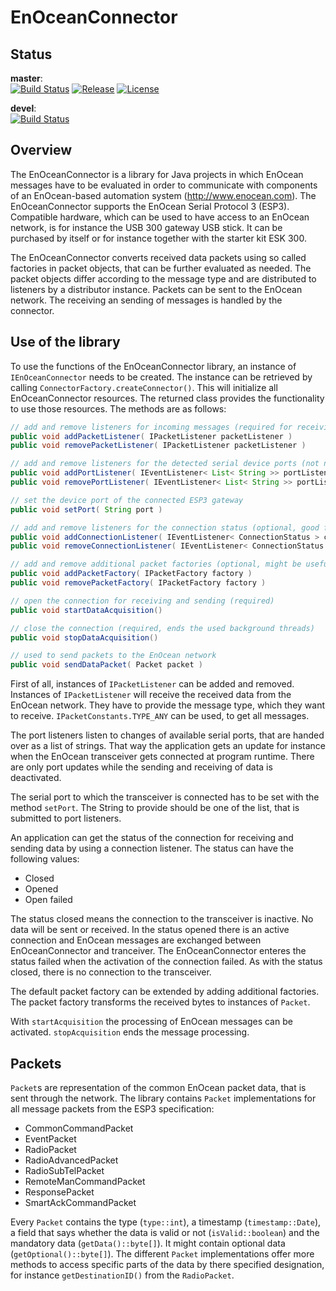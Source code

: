 # EnOceanConnector

## Status
__master__:<br>
[![Build Status](https://travis-ci.org/atennert/de.atennert.eoconnector.svg?branch=master)](https://travis-ci.org/atennert/de.atennert.eoconnector)
[![Release](https://img.shields.io/github/release/atennert/de.atennert.eoconnector.svg)](https://github.com/atennert/de.atennert.eoconnector/releases)
[![License](https://img.shields.io/badge/License-Apache%202.0-blue.svg)](https://opensource.org/licenses/Apache-2.0)

__devel__:<br>
[![Build Status](https://travis-ci.org/atennert/de.atennert.eoconnector.svg?branch=devel)](https://travis-ci.org/atennert/de.atennert.eoconnector)

## Overview

The EnOceanConnector is a library for Java projects in which EnOcean messages have to be evaluated in order to communicate with components of an EnOcean-based automation system (http://www.enocean.com). The EnOceanConnector supports the EnOcean Serial Protocol 3 (ESP3). Compatible hardware, which can be used to have access to an EnOcean network, is for instance the USB 300 gateway USB stick. It can be purchased by itself or for instance together with the starter kit ESK 300.

The EnOceanConnector converts received data packets using so called factories in packet objects, that can be further evaluated as needed. The packet objects differ according to the message type and are distributed to listeners by a distributor instance. Packets can be sent to the EnOcean network. The receiving an sending of messages is handled by the connector.

## Use of the library

To use the functions of the EnOceanConnector library, an instance of `IEnOceanConnector` needs to be created. The instance can be retrieved by calling `ConnectorFactory.createConnector()`. This will initialize all EnOceanConnector resources. The returned class provides the functionality to use those resources. The methods are as follows:

```java
// add and remove listeners for incoming messages (required for receiving messages)
public void addPacketListener( IPacketListener packetListener )
public void removePacketListener( IPacketListener packetListener )

// add and remove listeners for the detected serial device ports (not necessary if the port is known)
public void addPortListener( IEventListener< List< String >> portListener )
public void removePortListener( IEventListener< List< String >> portListener )

// set the device port of the connected ESP3 gateway
public void setPort( String port )

// add and remove listeners for the connection status (optional, good for diagnosis in error cases)
public void addConnectionListener( IEventListener< ConnectionStatus > connectionListener )
public void removeConnectionListener( IEventListener< ConnectionStatus > connectionListener )

// add and remove additional packet factories (optional, might be useful in case of non-standard messages)
public void addPacketFactory( IPacketFactory factory )
public void removePacketFactory( IPacketFactory factory )

// open the connection for receiving and sending (required)
public void startDataAcquisition()

// close the connection (required, ends the used background threads)
public void stopDataAcquisition()

// used to send packets to the EnOcean network
public void sendDataPacket( Packet packet )
```
First of all, instances of `IPacketListener` can be added and removed. Instances of `IPacketListener` will receive the received data from the EnOcean network. They have to provide the message type, which they want to receive. `IPacketConstants.TYPE_ANY` can be used, to get all messages.

The port listeners listen to changes of available serial ports, that are handed over as a list of strings. That way the application gets an update for instance when the EnOcean transceiver gets connected at program runtime. There are only port updates while the sending and receiving of data is deactivated.

The serial port to which the transceiver is connected has to be set with the method `setPort`. The String to provide should be one of the list, that is submitted to port listeners.

An application can get the status of the connection for receiving and sending data by using a connection listener. The status can have the following values:

* Closed
* Opened
* Open failed

The status closed means the connection to the transceiver is inactive. No data will be sent or received. In the status opened there is an active connection and EnOcean messages are exchanged between EnOceanConnector and tranceiver. The EnOceanConnector enteres the status failed when the activation of the connection failed. As with the status closed, there is no connection to the transceiver.

The default packet factory can be extended by adding additional factories. The packet factory transforms the received bytes to instances of `Packet`.

With `startAcquisition` the processing of EnOcean messages can be activated. `stopAcquisition` ends the message processing.

## Packets

`Packet`s are representation of the common EnOcean packet data, that is sent through the network. The library contains `Packet` implementations for all message packets from the ESP3 specification:

* CommonCommandPacket
* EventPacket
* RadioPacket
* RadioAdvancedPacket
* RadioSubTelPacket
* RemoteManCommandPacket
* ResponsePacket
* SmartAckCommandPacket

Every `Packet` contains the type (`type::int`), a timestamp (`timestamp::Date`), a field that says whether the data is valid or not (`isValid::boolean`) and the mandatory data (`getData()::byte[]`). It might contain optional data (`getOptional()::byte[]`). The different `Packet` implementations offer more methods to access specific parts of the data by there specified designation, for instance `getDestinationID()` from the `RadioPacket`.
